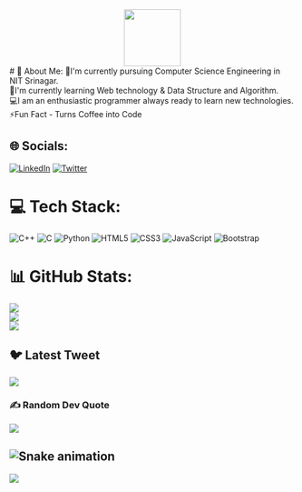 <div id="header" align="center">
  <img src="https://media.giphy.com/media/M9gbBd9nbDrOTu1Mqx/giphy.gif" width="100"/>
</div>
# 💫 About Me:
🔭I'm currently pursuing Computer Science Engineering in NIT Srinagar.<br>🌱I'm currently learning Web technology & Data Structure and Algorithm.<br>💻I am an enthusiastic programmer always ready to learn new technologies.<br>⚡Fun Fact - Turns Coffee into Code


## 🌐 Socials:

[![LinkedIn](https://img.shields.io/badge/LinkedIn-%230077B5.svg?logo=linkedin&logoColor=white)](https://linkedin.com/in/https://www.linkedin.com/in/nishi-kumari-802781238/) [![Twitter](https://img.shields.io/badge/Twitter-%231DA1F2.svg?logo=Twitter&logoColor=white)](https://twitter.com/https://twitter.com/Nishi_kri) 

# 💻 Tech Stack:

![C++](https://img.shields.io/badge/c++-%2300599C.svg?style=for-the-badge&logo=c%2B%2B&logoColor=white) ![C](https://img.shields.io/badge/c-%2300599C.svg?style=for-the-badge&logo=c&logoColor=white)  ![Python](https://img.shields.io/badge/python-3670A0?style=for-the-badge&logo=python&logoColor=ffdd54) ![HTML5](https://img.shields.io/badge/html5-%23E34F26.svg?style=for-the-badge&logo=html5&logoColor=white) ![CSS3](https://img.shields.io/badge/css3-%231572B6.svg?style=for-the-badge&logo=css3&logoColor=white) ![JavaScript](https://img.shields.io/badge/javascript-%23323330.svg?style=for-the-badge&logo=javascript&logoColor=%23F7DF1E) ![Bootstrap](https://img.shields.io/badge/bootstrap-%23563D7C.svg?style=for-the-badge&logo=bootstrap&logoColor=white) 
# 📊 GitHub Stats:
![](https://github-readme-stats.vercel.app/api?username=nishi719&theme=radical&hide_border=true&include_all_commits=true&count_private=true)<br/>
![](https://github-readme-streak-stats.herokuapp.com/?user=nishi719&theme=radical&hide_border=true)<br/>
![](https://github-readme-stats.vercel.app/api/top-langs/?username=nishi719&theme=radical&hide_border=true&include_all_commits=true&count_private=true&layout=compact)

## 🐦 Latest Tweet
[![](https://gtce.itsvg.in/api?username=https://twitter.com/Nishi_kri)](https://github.com/VishwaGauravIn/github-twitter-card-embed)

### ✍️ Random Dev Quote
![](https://quotes-github-readme.vercel.app/api?type=horizontal&theme=radical)

![Snake animation](https://github.com/thepiyushmalhotra/thepiyushmalhotra/blob/output/github-contribution-grid-snake.svg)
---
[![](https://visitcount.itsvg.in/api?id=nishi719&icon=2&color=8)](https://visitcount.itsvg.in)

<!-- Proudly created with GPRM ( https://gprm.itsvg.in ) -->

